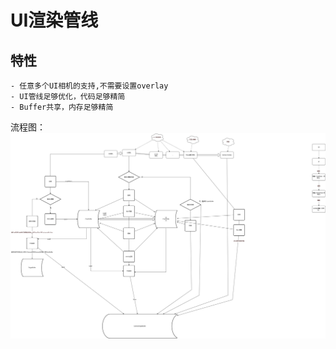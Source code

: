 # UI渲染管线

## 特性
    - 任意多个UI相机的支持,不需要设置overlay
    - UI管线足够优化，代码足够精简
    - Buffer共享，内存足够精简
流程图：
![UI渲染管线](UIRenderPass.jpg)